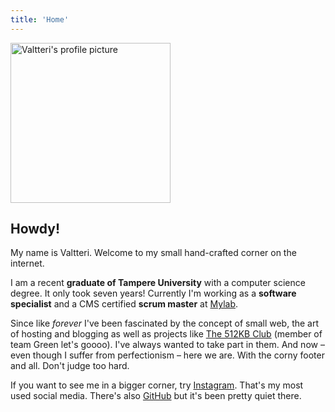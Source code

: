 ```yaml
---
title: 'Home'
---
```


<span>
  <img
    alt="Valtteri's profile picture"
    class="profile"
    src="/images/profile.webp"
    title="This is how I look like"
    width="256"
    height="256"
  />
</span>

## Howdy!

My name is Valtteri. Welcome to my small hand-crafted corner on the internet.

I am a recent **graduate of Tampere University** with a computer science degree.
It only took seven years! Currently I'm working as a
**software specialist** and a CMS certified **scrum master** at [Mylab][mylab].

Since like _forever_ I've been fascinated by the concept of small web, the art
of hosting and blogging as well as projects like [The 512KB Club][512kb] (member
of team Green let's goooo). I've always wanted to take part in them. And now –
even though I suffer from perfectionism – here we are. With the corny footer and
all. Don't judge too hard.

If you want to see me in a bigger corner, try [Instagram][ig]. That's my most
used social media. There's also [GitHub][gh] but it's been pretty quiet there.

[mylab]: https://mylab.fi/en/
[512kb]: https://512kb.club/
[ig]: https://instagram.com/tastulad
[gh]: https://github.com/tastula
